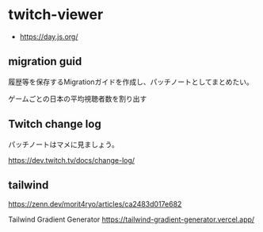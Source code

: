<!-- @format -->

# twitch-viewer

- https://day.js.org/

## migration guid

履歴等を保存するMigrationガイドを作成し、パッチノートとしてまとめたい。

ゲームごとの日本の平均視聴者数を割り出す

## Twitch change log

パッチノートはマメに見ましょう。

https://dev.twitch.tv/docs/change-log/

## tailwind

https://zenn.dev/morit4ryo/articles/ca2483d017e682

Tailwind Gradient Generator
https://tailwind-gradient-generator.vercel.app/

